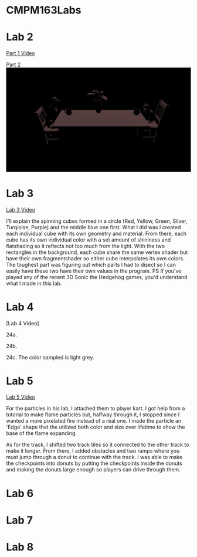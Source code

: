# CMPM163Labs
# Lab 2
[Part 1 Video](https://drive.google.com/open?id=1ZNRToRDp_e3SNvR8d-B4qvdthD6SKX0U)

Part 2
![](Lab2/Images/Lab2Part2.png)
# Lab 3
[Lab 3 Video](https://drive.google.com/open?id=1oTUnCFbzTzYfaUWa9YLIOTEDR36yKESl)

I'll explain the spinning cubes formed in a circle (Red, Yellow, Green, Silver, Turqioise, Purple) and the middle blue one first. What I did was I created each individual cube with its own geometry and material. From there, each cube has its own individual color with a set amount of shininess and flatshading so it reflects not too much from the light.
With the two rectangles in the background, each cube share the same vertex shader but have their own fragmentshader so either cube interpolates its own colors. The toughest part was figuring out which parts I had to disect so I can easily have these two have their own values in the program.
PS If you've played any of the recent 3D Sonic the Hedgehog games, you'd understand what I made in this lab.
# Lab 4
[Lab 4 Video]

24a.

24b.

24c. The color sampled is light grey.
# Lab 5
[Lab 5 Video](https://drive.google.com/open?id=12KbhnCMbFF5P51YR48iQaES8cvABsJjr)

For the particles in his lab, I attached them to player kart. I got help from a tutorial to make flame particles but, halfway through it, I stopped since I wanted a more pixelated fire instead of a real one. I made the particle an 'Edge' shape that the utilized both color and size over lifetime to show the base of the flame expanding.

As for the track, I shifted two track tiles so it connected to the other track to make it longer. From there, I added obstacles and two ramps where you must jump through a donut to continue with the track. I was able to make the checkpoints into donuts by putting the checkpoints inside the donuts and making the donuts large enough so players can drive through them.
# Lab 6

# Lab 7

# Lab 8
